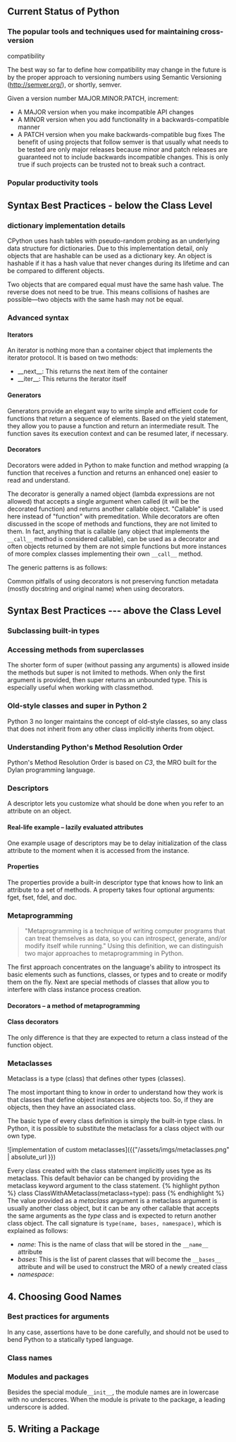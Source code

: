 ## Current Status of Python
### The popular tools and techniques used for maintaining cross-version
compatibility

The best way so far to define how compatibility may change in the future is
by the proper approach to versioning numbers using Semantic Versioning      
(http://semver.org/), or shortly, semver. 

Given a version number MAJOR.MINOR.PATCH, increment:
* A MAJOR version when you make incompatible API changes
* A MINOR version when you add functionality in a backwards-compatible
manner
* A PATCH version when you make backwards-compatible bug fixes The benefit
of using projects that follow semver is that usually what needs to be tested
are only major releases because minor and patch releases are guaranteed not 
to include backwards incompatible changes. This is only true if such
projects can be trusted not to break such a contract.

### Popular productivity tools

## Syntax Best Practices - below the Class Level
### dictionary implementation details
CPython uses hash tables with pseudo-random probing as an underlying data
structure for dictionaries. Due to this implementation detail, only objects
that are hashable can be used as a dictionary key. An object is hashable if it
has a hash value that never changes during its lifetime and can be compared
to different objects. 

Two objects that are compared equal must have the same hash value. The reverse
does not need to be true. This means collisions of hashes are possible—two
objects with the same hash may not be equal. 

### Advanced syntax
#### Iterators
An iterator is nothing more than a container object that implements the
iterator protocol. It is based on two methods:
* \_\_next\_\_: This returns the next item of the container
* \_\_iter\_\_: This returns the iterator itself

#### Generators
Generators provide an elegant way to write simple and efficient code for
functions that return a sequence of elements. Based on the yield statement,
they allow you to pause a function and return an intermediate result. The
function saves its execution context and can be resumed later, if necessary.

#### Decorators
Decorators were added in Python to make function and method wrapping (a
function that receives a function and returns an enhanced one) easier to
read and understand. 

The decorator is generally a named object (lambda expressions are not
allowed) that accepts a single argument when called (it will be the 
decorated function)
and returns another callable object. "Callable" is used here instead of
"function" with premeditation. While decorators are often discussed in the
scope of methods and functions, they are not limited to them. In fact,
anything that is callable (any object that implements the `__call__` method
is considered callable), can be used as a
decorator and often objects returned by them are not simple functions but
more instances of more complex classes implementing their own `__call__` 
method.

The generic patterns is as follows:

Common pitfalls of using decorators is not preserving function metadata
(mostly docstring and original name) when using decorators.

## Syntax Best Practices --- above the Class Level
### Subclassing built-in types
### Accessing methods from superclasses
The shorter form of super (without passing any arguments) is allowed inside
the methods but super is not limited to methods. 
When only the first argument is provided, then super returns an unbounded
type. This is especially useful when working with classmethod.
### Old-style classes and super in Python 2
Python 3 no longer maintains the concept of old-style classes, so any class
that does not inherit from any other class implicitly inherits from object. 
### Understanding Python's Method Resolution Order
Python's Method Resolution Order is based on *C3*, the MRO built for the Dylan
programming language.
### Descriptors
A descriptor lets you customize what should be done when you refer to an
attribute on an object.
#### Real-life example – lazily evaluated attributes
One example usage of descriptors may be to delay initialization of the class
attribute to the moment when it is accessed from the instance. 
#### Properties
The properties provide a built-in descriptor type that knows how to link an
attribute to a set of methods. A property takes four optional arguments: fget,
fset, fdel, and doc. 
### Metaprogramming
> "Metaprogramming is a technique of writing computer programs that can
> treat themselves as data, so you can introspect, generate, and/or modify
> itself while running."
Using this definition, we can distinguish two major approaches to
metaprogramming in Python.

The first approach concentrates on the language's ability to introspect its
basic elements such as functions, classes, or types and to create or modify
them on the fly.
Next are special methods of classes that allow you to interfere with class
instance process creation.
#### Decorators – a method of metaprogramming
#### Class decorators
The only difference is that they are expected to return a class instead of the
function object. 
### Metaclasses
Metaclass is a type (class) that defines other types (classes). 

The most important thing to know in order to understand how they work is
that classes that define object instances are objects too. So, if they are
objects, then they have an associated class. 

The basic type of every class definition is simply the built-in type class.
In Python, it is possible to substitute the metaclass for a class object
with our own type.

![implementation of custom metaclasses]({{"/assets/imgs/metaclasses.png" | absolute_url }})

Every class created with the class statement implicitly uses type as its
metaclass. This default behavior can be changed by providing the metaclass
keyword argument to the class statement.
{% highlight python %}
    class ClassWithAMetaclass(metaclass=type):
        pass
{% endhighlight %}
The value provided as a _metaclass_ argument is a metaclass argument is
usually another class object, but it can be any other callable that accepts
the same arguments as the _type_ class and is expected to return another
class object. 
The call signature is `type(name, bases, namespace)`, which is explained as
follows:
*  _name_: This is the name of class that will be stored in the 
        `__name__` attribute
*  _bases_: This is the list of parent classes that will become the
        `__bases__` attribute and will be used to construct the MRO of a
        newly created class
*  _namespace_: 

## 4. Choosing Good Names
### Best practices for arguments
In any case, assertions have to be done carefully, and should not be used to
bend Python to a statically typed language. 

### Class names

### Modules and packages
Besides the special module`__init__`, the module names are in lowercase with
no underscores.
When the module is private to the package, a leading underscore is added.

## 5. Writing a Package

